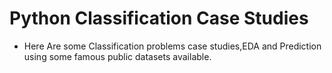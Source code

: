 # Python Classification Case Studies 
* Here Are some Classification problems case studies,EDA and Prediction using some famous public datasets available. 
